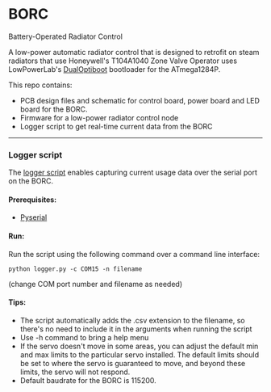# BORC
Battery-Operated Radiator Control

A low-power automatic radiator control that is designed to retrofit on steam radiators that use Honeywell's T104A1040 Zone Valve Operator
uses LowPowerLab's [DualOptiboot](https://github.com/LowPowerLab/DualOptiboot) bootloader for the ATmega1284P.

This repo contains:
- PCB design files and schematic for control board, power board and LED board for the BORC.
- Firmware for a low-power radiator control node
- Logger script to get real-time current data from the BORC

---

### Logger script

The [logger script](https://github.com/AKstudios/BORC/blob/dev/logger/logger.py) enables capturing current usage data over the serial port on the BORC.

#### Prerequisites:
- [Pyserial](https://pypi.org/project/pyserial/)

#### Run:
Run the script using the following command over a command line interface:

```
python logger.py -c COM15 -n filename
```
(change COM port number and filename as needed)

#### Tips:
- The script automatically adds the .csv extension to the filename, so there's no need to include it in the arguments when running the script
- Use -h command to bring a help menu
- If the servo doesn't move in some areas, you can adjust the default min and max limits to the particular servo installed. The default limits should be set to where the servo is guaranteed to move, and beyond these limits, the servo will not respond.
- Default baudrate for the BORC is 115200.

